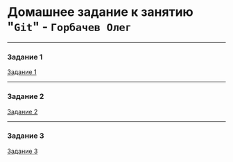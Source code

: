 # Домашнее задание к занятию "`Git`" - `Горбачев Олег`


---

### Задание 1

[ Задание 1 ](https://github.com/RikLedger/8-1-git-hw/commit/fdbae46511411910f5cff47a7dd35cc73719d1be)
 

---

### Задание 2

[ Задание 2 ](https://github.com/RikLedger/8-1-git-hw/blob/609b1f2e3a057dc1646b96015a54075d79abe8c8/.gitignore)

---

### Задание 3

[ Задание 3 ](https://github.com/RikLedger/8-1-git-hw/network)

